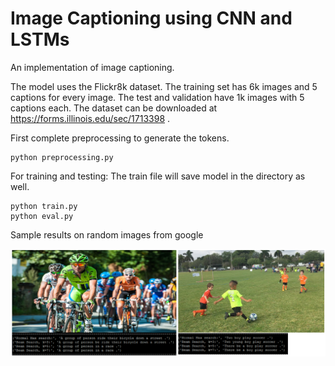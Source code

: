 # Image Captioning using CNN and LSTMs
An implementation of image captioning.

The model uses the Flickr8k dataset. The training set has 6k images and 5 captions for every image. The test and validation have 1k images with 5 captions each. The dataset can be downloaded at https://forms.illinois.edu/sec/1713398 .


First complete preprocessing to generate the tokens.
```
python preprocessing.py 
```
For training and testing: 
The train file will save model in the directory as well.
```
python train.py
python eval.py
```

Sample results on random images from google

![Screenshot](caption_result.PNG)
